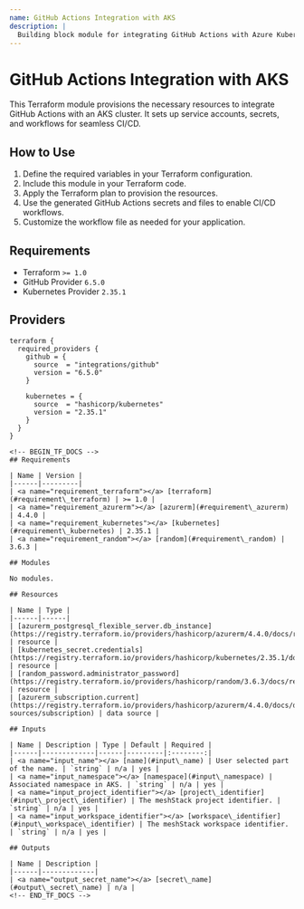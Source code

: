 ```yaml
---
name: GitHub Actions Integration with AKS
description: |
  Building block module for integrating GitHub Actions with Azure Kubernetes Service (AKS)
---
```


# GitHub Actions Integration with AKS

This Terraform module provisions the necessary resources to integrate GitHub Actions with an AKS cluster. It sets up service accounts, secrets, and workflows for seamless CI/CD.

## How to Use

1. Define the required variables in your Terraform configuration.
2. Include this module in your Terraform code.
3. Apply the Terraform plan to provision the resources.
4. Use the generated GitHub Actions secrets and files to enable CI/CD workflows.
5. Customize the workflow file as needed for your application.

## Requirements
- Terraform `>= 1.0`
- GitHub Provider `6.5.0`
- Kubernetes Provider `2.35.1`

## Providers

```hcl
terraform {
  required_providers {
    github = {
      source  = "integrations/github"
      version = "6.5.0"
    }

    kubernetes = {
      source  = "hashicorp/kubernetes"
      version = "2.35.1"
    }
  }
}

<!-- BEGIN_TF_DOCS -->
## Requirements

| Name | Version |
|------|---------|
| <a name="requirement_terraform"></a> [terraform](#requirement\_terraform) | >= 1.0 |
| <a name="requirement_azurerm"></a> [azurerm](#requirement\_azurerm) | 4.4.0 |
| <a name="requirement_kubernetes"></a> [kubernetes](#requirement\_kubernetes) | 2.35.1 |
| <a name="requirement_random"></a> [random](#requirement\_random) | 3.6.3 |

## Modules

No modules.

## Resources

| Name | Type |
|------|------|
| [azurerm_postgresql_flexible_server.db_instance](https://registry.terraform.io/providers/hashicorp/azurerm/4.4.0/docs/resources/postgresql_flexible_server) | resource |
| [kubernetes_secret.credentials](https://registry.terraform.io/providers/hashicorp/kubernetes/2.35.1/docs/resources/secret) | resource |
| [random_password.administrator_password](https://registry.terraform.io/providers/hashicorp/random/3.6.3/docs/resources/password) | resource |
| [azurerm_subscription.current](https://registry.terraform.io/providers/hashicorp/azurerm/4.4.0/docs/data-sources/subscription) | data source |

## Inputs

| Name | Description | Type | Default | Required |
|------|-------------|------|---------|:--------:|
| <a name="input_name"></a> [name](#input\_name) | User selected part of the name. | `string` | n/a | yes |
| <a name="input_namespace"></a> [namespace](#input\_namespace) | Associated namespace in AKS. | `string` | n/a | yes |
| <a name="input_project_identifier"></a> [project\_identifier](#input\_project\_identifier) | The meshStack project identifier. | `string` | n/a | yes |
| <a name="input_workspace_identifier"></a> [workspace\_identifier](#input\_workspace\_identifier) | The meshStack workspace identifier. | `string` | n/a | yes |

## Outputs

| Name | Description |
|------|-------------|
| <a name="output_secret_name"></a> [secret\_name](#output\_secret\_name) | n/a |
<!-- END_TF_DOCS -->